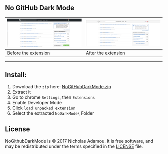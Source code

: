 No GitHub Dark Mode
--------------------------------------------------------------------------------

![Dark Github Image](https://github.com/adamisntdead/Files/blob/master/DarkMode.png?raw=true) | ![light Github Image](https://github.com/adamisntdead/Files/blob/master/LightMode.png?raw=true)
--------------------------------------------------------------------------------------------- | -----------------------------------------------------------------------------------------------
Before the extension                                                                          | After the extension

-------

Install:
-------

1. Download the `zip` here: [NoGitHubDarkMode.zip](https://github.com/nicholasadamou/NoGithubDarkMode/releases/download/0.0.1/NoGithubDarkMode.zip)
2. Extract it
3. Go to chrome `Settings`, then `Extensions`
4. Enable Developer Mode
5. Click `load unpacked extension`
6. Select the extracted `NoDarkMode\` Folder

License
-------

NoGithubDarkMode is © 2017 Nicholas Adamou.
It is free software,
and may be redistributed under the terms specified in the [LICENSE] file.

[LICENSE]: LICENSE
